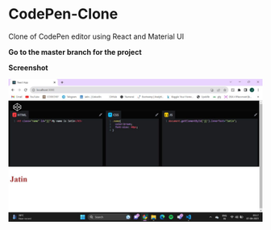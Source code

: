 # CodePen-Clone
Clone of CodePen editor using React and Material UI

**Go to the master branch for the project**

**Screenshot**

![results](https://github.com/jjatin003/CodePen-Clone/blob/main/result_of_clone.jpg)
